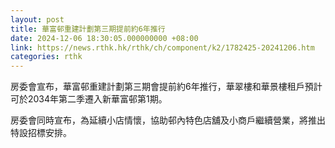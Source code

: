 ```yaml
---
layout: post
title: 華富邨重建計劃第三期提前約6年推行
date: 2024-12-06 18:30:05.000000000 +08:00
link: https://news.rthk.hk/rthk/ch/component/k2/1782425-20241206.htm
categories: rthk
---
```


房委會宣布，華富邨重建計劃第三期會提前約6年推行，華翠樓和華景樓租戶預計可於2034年第二季遷入新華富邨第1期。

房委會同時宣布，為延續小店情懷，協助邨內特色店舖及小商戶繼續營業，將推出特設招標安排。
